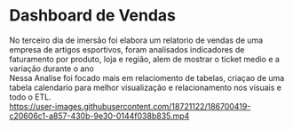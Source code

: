 # Dashboard de Vendas
No terceiro dia de imersão foi elabora um relatorio de vendas de uma empresa de artigos esportivos, foram analisados indicadores de faturamento por produto, loja e região, alem de mostrar o ticket medio e a variação durante o ano<br />
Nessa Analise foi focado mais em relaciomento de tabelas, criaçao de uma tabela calendario para melhor visualização e relacionamento nos visuais e todo o ETL.<br />
https://user-images.githubusercontent.com/18721122/186700419-c20606c1-a857-430b-9e30-0144f038b835.mp4
